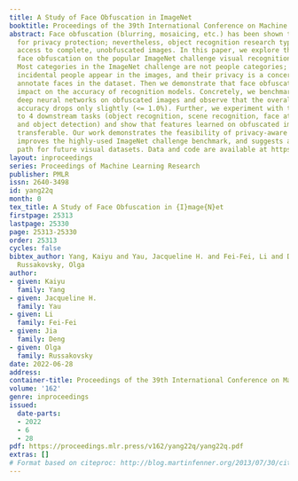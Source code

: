 ```yaml
---
title: A Study of Face Obfuscation in ImageNet
booktitle: Proceedings of the 39th International Conference on Machine Learning
abstract: Face obfuscation (blurring, mosaicing, etc.) has been shown to be effective
  for privacy protection; nevertheless, object recognition research typically assumes
  access to complete, unobfuscated images. In this paper, we explore the effects of
  face obfuscation on the popular ImageNet challenge visual recognition benchmark.
  Most categories in the ImageNet challenge are not people categories; however, many
  incidental people appear in the images, and their privacy is a concern. We first
  annotate faces in the dataset. Then we demonstrate that face obfuscation has minimal
  impact on the accuracy of recognition models. Concretely, we benchmark multiple
  deep neural networks on obfuscated images and observe that the overall recognition
  accuracy drops only slightly (<= 1.0%). Further, we experiment with transfer learning
  to 4 downstream tasks (object recognition, scene recognition, face attribute classification,
  and object detection) and show that features learned on obfuscated images are equally
  transferable. Our work demonstrates the feasibility of privacy-aware visual recognition,
  improves the highly-used ImageNet challenge benchmark, and suggests an important
  path for future visual datasets. Data and code are available at https://github.com/princetonvisualai/imagenet-face-obfuscation.
layout: inproceedings
series: Proceedings of Machine Learning Research
publisher: PMLR
issn: 2640-3498
id: yang22q
month: 0
tex_title: A Study of Face Obfuscation in {I}mage{N}et
firstpage: 25313
lastpage: 25330
page: 25313-25330
order: 25313
cycles: false
bibtex_author: Yang, Kaiyu and Yau, Jacqueline H. and Fei-Fei, Li and Deng, Jia and
  Russakovsky, Olga
author:
- given: Kaiyu
  family: Yang
- given: Jacqueline H.
  family: Yau
- given: Li
  family: Fei-Fei
- given: Jia
  family: Deng
- given: Olga
  family: Russakovsky
date: 2022-06-28
address:
container-title: Proceedings of the 39th International Conference on Machine Learning
volume: '162'
genre: inproceedings
issued:
  date-parts:
  - 2022
  - 6
  - 28
pdf: https://proceedings.mlr.press/v162/yang22q/yang22q.pdf
extras: []
# Format based on citeproc: http://blog.martinfenner.org/2013/07/30/citeproc-yaml-for-bibliographies/
---
```

